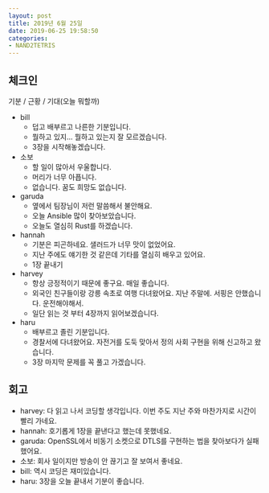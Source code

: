 ```yaml
---
layout: post
title: 2019년 6월 25일
date: 2019-06-25 19:58:50
categories:
- NAND2TETRIS
---
```


## 체크인

기분 / 근황 / 기대(오늘 뭐할까)

* bill
  * 덥고 배부르고 나른한 기분입니다.
  * 뭘하고 있지... 뭘하고 있는지 잘 모르겠습니다.
  * 3장을 시작해놓겠습니다.
* 소보
  * 할 일이 많아서 우울합니다.
  * 머리가 너무 아픕니다.
  * 없습니다. 꿈도 희망도 없습니다.
* garuda
  * 옆에서 팀장님이 저런 말씀해서 불안해요.
  * 오늘 Ansible 많이 찾아보았습니다.
  * 오늘도 열심히 Rust를 하겠습니다.
* hannah
  * 기분은 피곤하네요. 샐러드가 너무 맛이 없었어요.
  * 지난 주에도 얘기한 것 같은데 기타를 열심히 배우고 있어요.
  * 1장 끝내기
* harvey
  * 항상 긍정적이기 때문에 좋구요. 매일 좋습니다.
  * 외국인 친구들이랑 강릉 속초로 여행 다녀왔어요. 지난 주말에. 서핑은 안했습니다. 운전해야해서.
  * 일단 읽는 것 부터 4장까지 읽어보겠습니다.
* haru
  * 배부르고 졸린 기분입니다.
  * 경찰서에 다녀왔어요. 자전거를 도둑 맞아서 정의 사회 구현을 위해 신고하고 왔습니다.
  * 3장 마지막 문제를 꼭 풀고 가겠습니다.

## 회고

* harvey: 다 읽고 나서 코딩할 생각입니다. 이번 주도 지난 주와 마찬가지로 시간이 빨리 가네요.
* hannah: 호기롭게 1장을 끝낸다고 했는데 못했네요.
* garuda: OpenSSL에서 비동기 소켓으로 DTLS를 구현하는 법을 찾아보다가 실패했어요.
* 소보: 회사 일이지만 방송이 안 끊기고 잘 보여서 좋네요.
* bill: 역시 코딩은 재미있습니다.
* haru: 3장을 오늘 끝내서 기분이 좋습니다.
